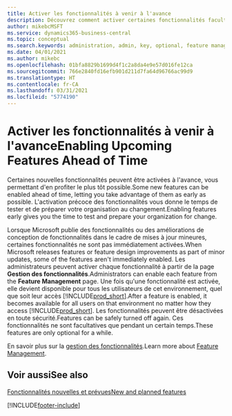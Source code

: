 ```yaml
---
title: Activer les fonctionnalités à venir à l'avance
description: Découvrez comment activer certaines fonctionnalités facultatives avant qu'elles ne deviennent obligatoires.
author: mikebcMSFT
ms.service: dynamics365-business-central
ms.topic: conceptual
ms.search.keywords: administration, admin, key, optional, feature management, early access, preview
ms.date: 04/01/2021
ms.author: mikebc
ms.openlocfilehash: 01bfa8829b1699d4f1c2a8da4e9e57d016fe12ca
ms.sourcegitcommit: 766e2840fd16efb901d211d7fa64d96766ac99d9
ms.translationtype: HT
ms.contentlocale: fr-CA
ms.lasthandoff: 03/31/2021
ms.locfileid: "5774190"
---
```

# <a name="enabling-upcoming-features-ahead-of-time"></a><span data-ttu-id="f4114-103">Activer les fonctionnalités à venir à l'avance</span><span class="sxs-lookup"><span data-stu-id="f4114-103">Enabling Upcoming Features Ahead of Time</span></span>

<span data-ttu-id="f4114-104">Certaines nouvelles fonctionnalités peuvent être activées à l'avance, vous permettant d'en profiter le plus tôt possible.</span><span class="sxs-lookup"><span data-stu-id="f4114-104">Some new features can be enabled ahead of time, letting you take advantage of them as early as possible.</span></span> <span data-ttu-id="f4114-105">L'activation précoce des fonctionnalités vous donne le temps de tester et de préparer votre organisation au changement.</span><span class="sxs-lookup"><span data-stu-id="f4114-105">Enabling features early gives you the time to test and prepare your organization for change.</span></span>

<span data-ttu-id="f4114-106">Lorsque Microsoft publie des fonctionnalités ou des améliorations de conception de fonctionnalités dans le cadre de mises à jour mineures, certaines fonctionnalités ne sont pas immédiatement activées.</span><span class="sxs-lookup"><span data-stu-id="f4114-106">When Microsoft releases features or feature design improvements as part of minor updates, some of the features aren't immediately enabled.</span></span> <span data-ttu-id="f4114-107">Les administrateurs peuvent activer chaque fonctionnalité à partir de la page **Gestion des fonctionnalités**.</span><span class="sxs-lookup"><span data-stu-id="f4114-107">Administrators can enable each feature from the **Feature Management** page.</span></span> <span data-ttu-id="f4114-108">Une fois qu'une fonctionnalité est activée, elle devient disponible pour tous les utilisateurs de cet environnement, quel que soit leur accès [!INCLUDE[prod_short](includes/prod_short.md)].</span><span class="sxs-lookup"><span data-stu-id="f4114-108">After a feature is enabled, it becomes available for all users on that environment no matter how they access [!INCLUDE[prod_short](includes/prod_short.md)].</span></span> <span data-ttu-id="f4114-109">Les fonctionnalités peuvent être désactivées en toute sécurité.</span><span class="sxs-lookup"><span data-stu-id="f4114-109">Features can be safely turned off again.</span></span> <span data-ttu-id="f4114-110">Ces fonctionnalités ne sont facultatives que pendant un certain temps.</span><span class="sxs-lookup"><span data-stu-id="f4114-110">These features are only optional for a while.</span></span>

<span data-ttu-id="f4114-111">En savoir plus sur la [gestion des fonctionnalités](/dynamics365/business-central/dev-itpro/administration/feature-management).</span><span class="sxs-lookup"><span data-stu-id="f4114-111">Learn more about [Feature Management](/dynamics365/business-central/dev-itpro/administration/feature-management).</span></span>  

## <a name="see-also"></a><span data-ttu-id="f4114-112">Voir aussi</span><span class="sxs-lookup"><span data-stu-id="f4114-112">See also</span></span>

[<span data-ttu-id="f4114-113">Fonctionnalités nouvelles et prévues</span><span class="sxs-lookup"><span data-stu-id="f4114-113">New and planned features</span></span>](/dynamics365-release-plan/2021wave1/)  


[!INCLUDE[footer-include](includes/footer-banner.md)]
